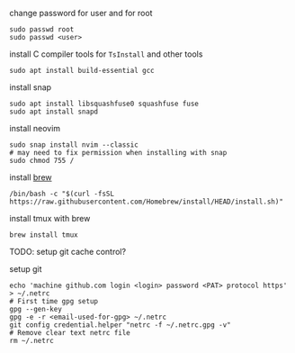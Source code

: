 change password for user and for root

```
sudo passwd root
sudo passwd <user>
```

install C compiler tools for `TsInstall` and other tools

```
sudo apt install build-essential gcc
```

install snap

```
sudo apt install libsquashfuse0 squashfuse fuse
sudo apt install snapd
```

install neovim

```
sudo snap install nvim --classic
# may need to fix permission when installing with snap
sudo chmod 755 /
```

install [brew](https://brew.sh)

```
/bin/bash -c "$(curl -fsSL https://raw.githubusercontent.com/Homebrew/install/HEAD/install.sh)"
```

install tmux with brew

```
brew install tmux
```

TODO: setup git cache control?

setup git

```
echo 'machine github.com login <login> password <PAT> protocol https' > ~/.netrc
# First time gpg setup
gpg --gen-key
gpg -e -r <email-used-for-gpg> ~/.netrc
git config credential.helper "netrc -f ~/.netrc.gpg -v"
# Remove clear text netrc file
rm ~/.netrc
```
